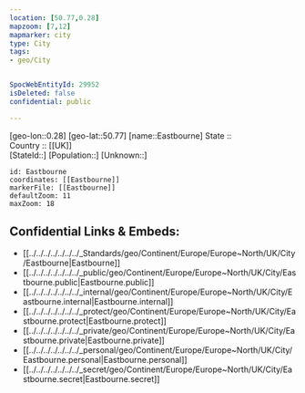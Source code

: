 ```yaml
---
location: [50.77,0.28] 
mapzoom: [7,12] 
mapmarker: city 
type: City
tags:
- geo/City


SpocWebEntityId: 29952
isDeleted: false
confidential: public

---
```

[geo-lon::0.28] 
[geo-lat::50.77] 
[name::Eastbourne] 
State ::  
Country :: [[UK]]  
[StateId::] 
[Population::] 
[Unknown::] 


```leaflet
id: Eastbourne
coordinates: [[Eastbourne]] 
markerFile: [[Eastbourne]] 
defaultZoom: 11 
maxZoom: 18
```


## Confidential Links & Embeds: 
- [[../../../../../../../_Standards/geo/Continent/Europe/Europe~North/UK/City/Eastbourne|Eastbourne]] 
- [[../../../../../../../_public/geo/Continent/Europe/Europe~North/UK/City/Eastbourne.public|Eastbourne.public]] 
- [[../../../../../../../_internal/geo/Continent/Europe/Europe~North/UK/City/Eastbourne.internal|Eastbourne.internal]] 
- [[../../../../../../../_protect/geo/Continent/Europe/Europe~North/UK/City/Eastbourne.protect|Eastbourne.protect]] 
- [[../../../../../../../_private/geo/Continent/Europe/Europe~North/UK/City/Eastbourne.private|Eastbourne.private]] 
- [[../../../../../../../_personal/geo/Continent/Europe/Europe~North/UK/City/Eastbourne.personal|Eastbourne.personal]] 
- [[../../../../../../../_secret/geo/Continent/Europe/Europe~North/UK/City/Eastbourne.secret|Eastbourne.secret]] 
